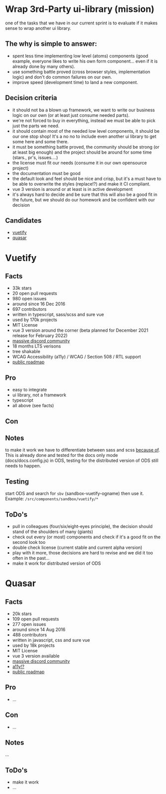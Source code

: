 # Wrap 3rd-Party ui-library (mission)
one of the tasks that we have in our current sprint is to evaluate if it makes sense to wrap another ui library.

## The why is simple to answer:
* spent less time implementing low level (atoms) components (good example, everyone likes to write his own form component... even if it is already done by many others).
* use something battle proved (cross browser styles, implementation logic) and don't do common failures on our own.
* improve speed (development time) to land a new component.

## Decision criteria
* it should not ba a blown up framework, we want to write our business logic on our own (or at least just consume needed parts).
* we're not forced to buy in everything, instead we must be able to pick just the parts we need.
* it should contain most of the needed low level components, it should be our one stop shop! It's a no no to include even another ui library to get some here and some there.
* it must be something battle proved, the community should be strong (or at least big enough) and the project should be around for some time (stars., pr's, issues....)
* the license must fit our needs (consume it in our own opensource project)
* the documentation must be good
* the default look and feel should be nice and crisp, but it's a must have to be able to overwrite the styles (replace!?) and make it CI compliant.
* vue 3 version is around or at least is in active development
* it's always hard to decide and be sure that this will also be a good fit in the future, but we should do our homework and be confident with our decision

## Candidates
* [vuetify](https://github.com/vuetifyjs/vuetify)
* [quasar](https://quasar.dev/)

# Vuetify
## Facts
* 33k stars
* 20 open pull requests
* 980 open issues
* around since 16 Dec 2016
* 697 contributors
* written in typescript, sass/scss and sure vue
* used by 170k projects
* MIT License
* vue 3 version around the corner (beta planned for December 2021 release for February 2022)
* [massive discord community](https://discord.com/invite/s93b7Fv)
* 18 months LTS verisons
* tree shakable
* WCAG Accessibility (a11y) / WCAG / Section 508 / RTL support
* [public roadmap](https://vuetifyjs.com/en/introduction/roadmap/)

## Pro
- easy to integrate
- ui library, not a framework
- typescript
- all above (see facts)

## Con

## Notes
to make it work we have to differentiate between sass and scss [because of](https://github.com/webpack-contrib/sass-loader/blob/0ab22f0a015ac807594482595171b55e8852852c/README.md?plain=1#L312).
This is already done and tested for the docs only mode (docs/docs.config.js) in ODS, testing for the distributed version of ODS still needs to happen.

## Testing
start ODS and search for `sbv` (sandbox-vuetify-ogname) then use it. Example: `/src/components/sandbox/vuetify/*`

## ToDo's
* pull in colleagues (four/six/eight-eyes principle), the decision should stand of the shoulders of many (giants)
* check out every (or most) components and check if it's a good fit on the second look too
* double check license (current stable and current alpha version)
* play with it more, those decisions are hard to revise and we did it too often in the past...
* make it work for distributed version of ODS

# Quasar
## Facts
* 20k stars
* 109 open pull requests
* 277 open issues
* around since 14 Aug 2016
* 488 contributors
* written in javascript, css and sure vue
* used by 18k projects
* MIT License
* vue 3 version available
* [massive discord community](https://discord.com/invite/5TDhbDg)
* [a11y!?](https://forum.quasar-framework.org/topic/6134/accessibility-web-content-accessibility-guidelines-wcag)
* [public roadmap](https://github.com/quasarframework/quasar/blob/dev/ROADMAP.md)

## Pro
* ...

## Con
* ...

## Notes
...

## ToDo's
* make it work
* ...